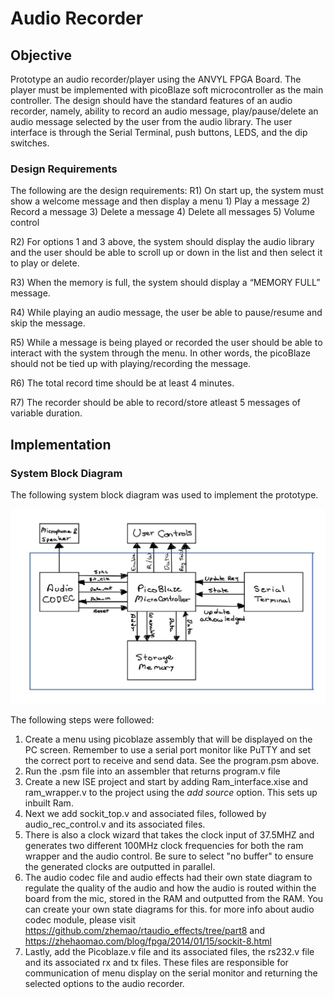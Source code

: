 # Audio Recorder
## Objective
Prototype an audio recorder/player using the ANVYL FPGA Board.    The player must be implemented with picoBlaze soft microcontroller as the main controller.    The design should have the standard features of an audio recorder, namely, ability to record an audio message, play/pause/delete an audio message selected by the user from the audio library.  The user interface is through the Serial Terminal, push buttons, LEDS, and the dip switches.
### Design Requirements
The following are the design requirements:
R1) On start up, the system must show a welcome message and then display a menu
    1)	Play a message
    2)	Record a message
    3)	Delete a message
    4)	Delete all messages
    5)	Volume control

R2) For options 1 and 3 above, the system should display the audio library and the user should be able to scroll up or down in the list and then select it to play or delete.

R3) When the memory is full, the system should display a “MEMORY FULL” message.

R4) While playing an audio message, the user be able to pause/resume and skip the message.

R5) While a message is being played or recorded the user should be able to interact with the system through the menu.  In other words, the picoBlaze should not be tied up with playing/recording the message.

R6) The total record time should be at least 4 minutes.

R7) The recorder should be able to record/store atleast 5 messages of variable duration.

## Implementation
### System Block Diagram
The following system block diagram was used to implement the prototype.

![](/images/systemblockdiagram.jpg)

The following steps were followed:
1. Create a menu using picoblaze assembly that will be displayed on the PC screen. Remember to use a serial port monitor like PuTTY and set the correct port to receive and send data. See the program.psm above.
2. Run the .psm file into an assembler that returns program.v file
3. Create a new ISE project and start by adding Ram_interface.xise and ram_wrapper.v to the project using the *add source* option. This sets up inbuilt Ram.
4. Next we add sockit_top.v and associated files, followed by audio_rec_control.v and its associated files.
5. There is also a clock wizard that takes the clock input of 37.5MHZ and generates two different 100MHz clock frequencies for both the ram wrapper and the audio control. Be sure to select "no buffer" to ensure the generated clocks are outputted in parallel.
6. The audio codec file and audio effects had their own state diagram to regulate the quality of the audio and how the audio is routed within the board from the mic, stored in the RAM and outputted from the RAM. You can create your own state diagrams for this. for more info about audio codec module, please visit https://github.com/zhemao/rtaudio_effects/tree/part8 and https://zhehaomao.com/blog/fpga/2014/01/15/sockit-8.html
7. Lastly, add the Picoblaze.v file and its associated files, the rs232.v file and its associated rx and tx files. These files are responsible for communication of menu display on the serial monitor and returning the selected options to the audio recorder.

